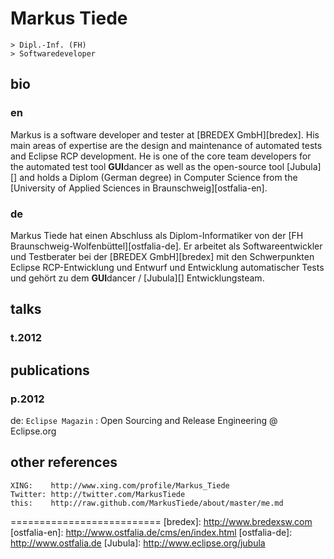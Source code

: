 # Markus Tiede

```
> Dipl.-Inf. (FH)
> Softwaredeveloper
```

## bio

### en
Markus is a software developer and tester at [BREDEX GmbH][bredex]. His main areas of expertise are the design and maintenance of automated tests and Eclipse RCP development. He is one of the core team developers for the automated test tool **GUI**dancer as well as the open-source tool [Jubula][] and holds a Diplom (German degree) in Computer Science from the [University of Applied Sciences in Braunschweig][ostfalia-en].

### de
Markus Tiede hat einen Abschluss als Diplom-Informatiker von der [FH Braunschweig-Wolfenbüttel][ostfalia-de]. Er arbeitet als Softwareentwickler und Testberater bei der [BREDEX GmbH][bredex] mit den Schwerpunkten Eclipse RCP-Entwicklung und Entwurf und Entwicklung automatischer Tests und gehört zu dem **GUI**dancer / [Jubula][] Entwicklungsteam.

## talks

### t.2012

## publications

### p.2012

de: `Eclipse Magazin` : Open Sourcing and Release Engineering @ Eclipse.org

## other references

```
XING:    http://www.xing.com/profile/Markus_Tiede
Twitter: http://twitter.com/MarkusTiede
this:    http://raw.github.com/MarkusTiede/about/master/me.md
```


==========================
[bredex]: http://www.bredexsw.com
[ostfalia-en]: http://www.ostfalia.de/cms/en/index.html
[ostfalia-de]: http://www.ostfalia.de
[Jubula]: http://www.eclipse.org/jubula
